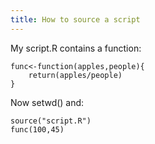 ```yaml
---
title: How to source a script
---
```


My script.R contains a function:
	
	func<-function(apples,people){
		return(apples/people)
	}

Now setwd() and:

	source("script.R")
	func(100,45)